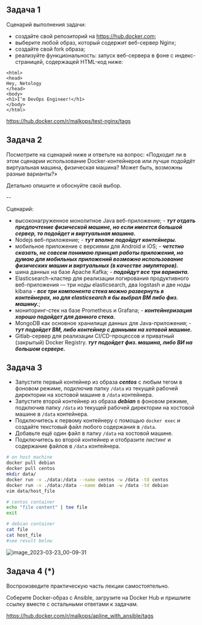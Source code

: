 ## Задача 1

Сценарий выполнения задачи:

- создайте свой репозиторий на https://hub.docker.com;
- выберите любой образ, который содержит веб-сервер Nginx;
- создайте свой fork образа;
- реализуйте функциональность:
запуск веб-сервера в фоне с индекс-страницей, содержащей HTML-код ниже:
```
<html>
<head>
Hey, Netology
</head>
<body>
<h1>I’m DevOps Engineer!</h1>
</body>
</html>
```

https://hub.docker.com/r/malkops/test-nginx/tags

## Задача 2

Посмотрите на сценарий ниже и ответьте на вопрос:
«Подходит ли в этом сценарии использование Docker-контейнеров или лучше подойдёт виртуальная машина, физическая машина? Может быть, возможны разные варианты?»

Детально опишите и обоснуйте свой выбор.

--

Сценарий:

- высоконагруженное монолитное Java веб-приложение; - **_тут отдать предпочтение физической машине, но если имеется большой сервер, то подойдет и виртуальная машина._**
- Nodejs веб-приложение; - **_тут вполне подойдут контейнеры._**
- мобильное приложение c версиями для Android и iOS; - **_четстно сказать, не совсем понимаю принцип работы приложения, но думаю для мобильных приложений возможно использование физических машин и виртуальных (в качестве эмуляторов)._**
- шина данных на базе Apache Kafka; - **_подойдут все три варианта._**
- Elasticsearch-кластер для реализации логирования продуктивного веб-приложения — три ноды elasticsearch, два logstash и две ноды kibana - **_все три компонента стека можно развернуть в контейнерах, но для elasticsearch я бы выбрал ВМ либо физ. машину._**;
- мониторинг-стек на базе Prometheus и Grafana; - **_контейнеризация хорошо подойдет для данного стека._**
- MongoDB как основное хранилище данных для Java-приложения; - **_тут подойдет ВМ, либо контейнер с данными на хотовой машине._**
- Gitlab-сервер для реализации CI/CD-процессов и приватный (закрытый) Docker Registry. **_тут подойдет физ. машина, либо ВИ на большом сервере._**

## Задача 3

- Запустите первый контейнер из образа ***centos*** c любым тегом в фоновом режиме, подключив папку ```/data``` из текущей рабочей директории на хостовой машине в ```/data``` контейнера.
- Запустите второй контейнер из образа ***debian*** в фоновом режиме, подключив папку ```/data``` из текущей рабочей директории на хостовой машине в ```/data``` контейнера.
- Подключитесь к первому контейнеру с помощью ```docker exec``` и создайте текстовый файл любого содержания в ```/data```.
- Добавьте ещё один файл в папку ```/data``` на хостовой машине.
- Подключитесь во второй контейнер и отобразите листинг и содержание файлов в ```/data``` контейнера.

```bash
# on host machine
docker pull debian
docker pull centos
mkdir data/
docker run -v ./data:/data --name centos -w /data -td centos
docker run -v ./data:/data --name debian -w /data -td debian
vim data/host_file

# centos container
echo "file content" | tee file
exit

# debian container
cat file
cat host_file
#see result below
```

![image_2023-03-23_00-09-31](https://user-images.githubusercontent.com/44001733/227011590-b750ee41-24ce-4d01-a110-59230de44d7c.png)

## Задача 4 (*)

Воспроизведите практическую часть лекции самостоятельно.

Соберите Docker-образ с Ansible, загрузите на Docker Hub и пришлите ссылку вместе с остальными ответами к задачам.

https://hub.docker.com/r/malkops/apline_with_ansible/tags
